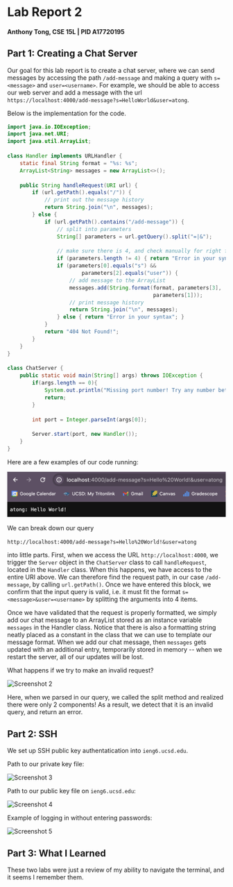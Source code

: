 # Lab Report 2
#### Anthony Tong, CSE 15L | PID A17720195

## Part 1: Creating a Chat Server

Our goal for this lab report is to create a chat server, where we can send messages by accessing the path `/add-message` and making a query with `s=<message>` and `user=<username>`. For example, we should be able to access our web server and add a message with the url `https://localhost:4000/add-message?s=HelloWorld&user=atong`.

Below is the implementation for the code.

```java
import java.io.IOException;
import java.net.URI;
import java.util.ArrayList;

class Handler implements URLHandler {
    static final String format = "%s: %s";
    ArrayList<String> messages = new ArrayList<>();

    public String handleRequest(URI url) {
        if (url.getPath().equals("/")) {
            // print out the message history
            return String.join("\n", messages);
        } else {
            if (url.getPath().contains("/add-message")) {
                // split into parameters
                String[] parameters = url.getQuery().split("=|&");

                // make sure there is 4, and check manually for right format
                if (parameters.length != 4) { return "Error in your syntax"; }
                if (parameters[0].equals("s") && 
                        parameters[2].equals("user")) {
                    // add message to the ArrayList
                    messages.add(String.format(format, parameters[3], 
                                               parameters[1]));
                    // print message history
                    return String.join("\n", messages);
                } else { return "Error in your syntax"; }
            }
            return "404 Not Found!";
        }
    }
}

class ChatServer {
    public static void main(String[] args) throws IOException {
        if(args.length == 0){
            System.out.println("Missing port number! Try any number between 1024 to 49151");
            return;
        }

        int port = Integer.parseInt(args[0]);

        Server.start(port, new Handler());
    }
}
```

Here are a few examples of our code running:

![Screenshot 1](./images/lab2_ss1.png)

We can break down our query

```http://localhost:4000/add-message?s=Hello%20World!&user=atong```

into little parts. First, when we access the URL `http://localhost:4000`, we trigger the `Server` object in the `ChatServer` class to call `handleRequest`, located in the `Handler` class. When this happens, we have access to the entire URI above. We can therefore find the request path, in our case `/add-message`, by calling `url.getPath()`. Once we have entered this block, we confirm that the input query is valid, i.e. it must fit the format `s=<message>&user=<username>` by splitting the arguments into 4 items. 

Once we have validated that the request is properly formatted, we simply add our chat message to an ArrayList stored as an instance variable `messages` in the Handler class. Notice that there is also a formatting string neatly placed as a constant in the class that we can use to template our message format. When we add our chat message, then `messages` gets updated with an additional entry, temporarily stored in memory -- when we restart the server, all of our updates will be lost. 

What happens if we try to make an invalid request?

![Screenshot 2](./images/lab2_ss2.png)

Here, when we parsed in our query, we called the split method and realized there were only 2 components! As a result, we detect that it is an invalid query, and return an error.

## Part 2: SSH

We set up SSH public key authentatication into `ieng6.ucsd.edu`.

Path to our private key file:

![Screenshot 3](./images/lab2_ss3.png)

Path to our public key file on `ieng6.ucsd.edu`:

![Screenshot 4](./images/lab2_ss4.png)

Example of logging in without entering passwords:

![Screenshot 5](./images/lab2_ss5.png)

## Part 3: What I Learned

These two labs were just a review of my ability to navigate the terminal, and it seems I remember them.